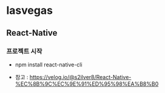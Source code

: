 # lasvegas

## React-Native

### 프로젝트 시작

- npm install react-native-cli

- 참고 : https://velog.io/@s2ilver8/React-Native-%EC%8B%9C%EC%9E%91%ED%95%98%EA%B8%B0
